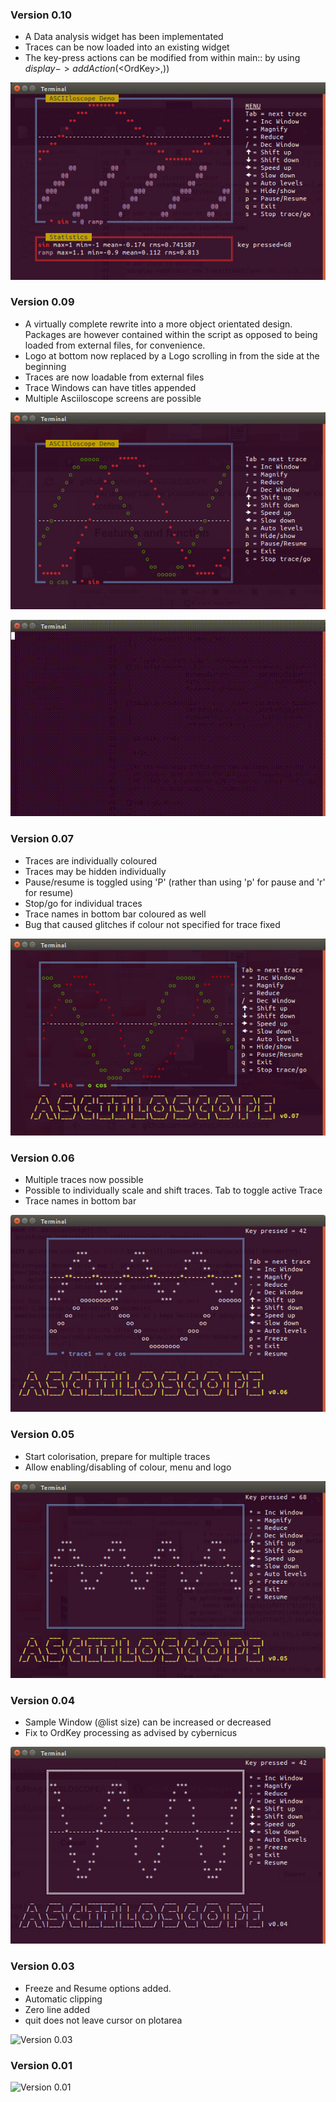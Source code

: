 ### Version 0.10
- A Data analysis widget has been implementated
- Traces can be now loaded into an existing widget 
- The key-press actions can be modified from within main:: by using $display->addAction(<$OrdKey>,<subroutine ref>))
  
![Vesion 0.10](https://github.com/saiftynet/ASCIILOSCOPE/blob/master/images/Version%200.10.jpg)

### Version 0.09
  
- A virtually complete rewrite into a more object orientated design. Packages are however 
contained within the script as opposed to being loaded from external files, for convenience.
- Logo at bottom now replaced by a Logo scrolling in from the side at the beginning
- Traces are now loadable from external files
- Trace Windows can have titles appended
- Multiple Asciiloscope screens are possible

![Vesion 0.09](https://github.com/saiftynet/ASCIILOSCOPE/blob/master/images/Version%200.09.jpg)

![Vesion 0.09](https://github.com/saiftynet/ASCIILOSCOPE/blob/master/images/asciiloscope%20dual%20trace.gif)

### Version 0.07
- Traces are individually coloured
- Traces may be hidden individually
- Pause/resume is toggled using 'P' (rather than using 'p' for pause and 'r' for resume)
- Stop/go for individual traces
- Trace names in bottom bar coloured as well
- Bug that caused glitches if colour not specified for trace fixed

![Vesion 0.07](https://github.com/saiftynet/ASCIILOSCOPE/blob/master/images/Version%200.07.jpg)

### Version 0.06
- Multiple traces now possible
- Possible to individually scale and shift traces.  Tab to toggle active Trace
- Trace names in bottom bar

![Vesion 0.06](https://github.com/saiftynet/ASCIILOSCOPE/blob/master/images/Version%200.06.jpg)

### Version 0.05
- Start colorisation, prepare for multiple traces
- Allow enabling/disabling of colour, menu and logo

![Vesion 0.05](https://github.com/saiftynet/ASCIILOSCOPE/blob/master/images/Version%200.05.jpg)

### Version 0.04
- Sample Window (@list size) can be increased or decreased
- Fix to OrdKey processing as advised by cybernicus

![Version 0.04](https://github.com/saiftynet/ASCIILOSCOPE/blob/master/images/Version%200.04.jpg)

### Version 0.03

- Freeze and Resume options added.
- Automatic clipping
- Zero line added
- quit does not leave cursor on plotarea

![Version 0.03](https://github.com/saiftynet/ASCIILOSCOPE/blob/master/images/Version%200.03.jpg)


### Version 0.01

![Version 0.01](https://github.com/saiftynet/ASCIILOSCOPE/blob/master/images/asciiloscope.gif)

